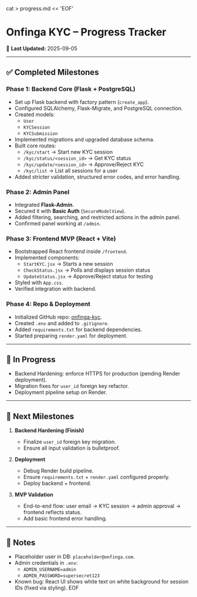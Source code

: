 cat > progress.md << 'EOF'
# Onfinga KYC – Progress Tracker

📆 **Last Updated:** 2025-09-05  

---

## ✅ Completed Milestones

### Phase 1: Backend Core (Flask + PostgreSQL)
- Set up Flask backend with factory pattern (`create_app`).
- Configured SQLAlchemy, Flask-Migrate, and PostgreSQL connection.
- Created models:
  - `User`
  - `KYCSession`
  - `KYCSubmission`
- Implemented migrations and upgraded database schema.
- Built core routes:
  - `/kyc/start` → Start new KYC session
  - `/kyc/status/<session_id>` → Get KYC status
  - `/kyc/update/<session_id>` → Approve/Reject KYC
  - `/kyc/list` → List all sessions for a user
- Added stricter validation, structured error codes, and error handling.

### Phase 2: Admin Panel
- Integrated **Flask-Admin**.
- Secured it with **Basic Auth** (`SecureModelView`).
- Added filtering, searching, and restricted actions in the admin panel.
- Confirmed panel working at `/admin`.

### Phase 3: Frontend MVP (React + Vite)
- Bootstrapped React frontend inside `/frontend`.
- Implemented components:
  - `StartKYC.jsx` → Starts a new session
  - `CheckStatus.jsx` → Polls and displays session status
  - `UpdateStatus.jsx` → Approve/Reject status for testing
- Styled with `App.css`.
- Verified integration with backend.

### Phase 4: Repo & Deployment
- Initialized GitHub repo: [onfinga-kyc](https://github.com/onfinga/onfinga-kyc).
- Created `.env` and added to `.gitignore`.
- Added `requirements.txt` for backend dependencies.
- Started preparing `render.yaml` for deployment.

---

## 🚧 In Progress

- Backend Hardening: enforce HTTPS for production (pending Render deployment).
- Migration fixes for `user_id` foreign key refactor.
- Deployment pipeline setup on Render.

---

## 🎯 Next Milestones

1. **Backend Hardening (Finish)**
   - Finalize `user_id` foreign key migration.
   - Ensure all input validation is bulletproof.

2. **Deployment**
   - Debug Render build pipeline.
   - Ensure `requirements.txt` + `render.yaml` configured properly.
   - Deploy backend + frontend.

3. **MVP Validation**
   - End-to-end flow: user email → KYC session → admin approval → frontend reflects status.
   - Add basic frontend error handling.

---

## 📌 Notes

- Placeholder user in DB: `placeholder@onfinga.com`.
- Admin credentials in `.env`:
  - `ADMIN_USERNAME=admin`
  - `ADMIN_PASSWORD=supersecret123`
- Known bug: React UI shows white text on white background for session IDs (fixed via styling).
EOF
